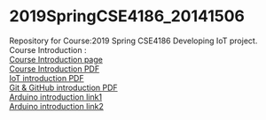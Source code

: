 # 2019SpringCSE4186_20141506
Repository for Course:2019 Spring CSE4186
Developing IoT project.  
Course Introduction :  
[Course Introduction page](http://bit.ly/2019socapston)  
[Course Introduction PDF](https://1drv.ms/b/s!AtwGHpDGDtFagYp3-SSejXoNSmBKuw)  
[IoT introduction PDF](https://1drv.ms/b/s!AtwGHpDGDtFa71xgSMrrZQF6-7xR)  
[Git & GitHub introduction PDF](https://1drv.ms/b/s!AtwGHpDGDtFa73oTUdSwTQ3XZCVX)  
[Arduino introduction link1](https://1drv.ms/b/s!AtwGHpDGDtFa73sr2Cskm39ZHx7n)  
[Arduino introduction link2](https://1drv.ms/b/s!AtwGHpDGDtFagYkfnwZQxH74vmDl1w)  
